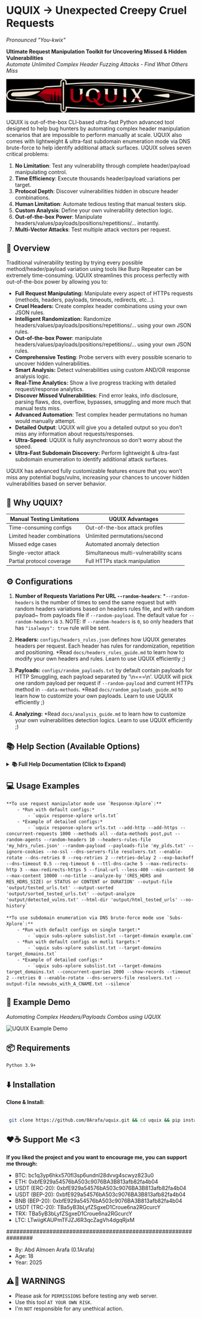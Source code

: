 # UQUIX -> Unexpected Creepy Cruel Requests  
*Pronounced "You-kwix"*

**Ultimate Request Manipulation Toolkit for Uncovering Missed & Hidden Vulnerabilities**  
*Automate Unlimited Complex Header Fuzzing Attacks - Find What Others Miss*

![Logo](UQUIX_logo.png)

UQUIX is out-of-the-box CLI-based ultra-fast Python advanced tool designed to help bug hunters by automating complex header manipulation scenarios that are impossible to perform manually at scale. UQUIX also comes with lightweight & ultra-fast subdomain enumeration mode via DNS brute-force to help identify additional attack surfaces. UQUIX solves seven critical problems:

1. **No Limitation**: Test any vulnerability through complete header/payload manipulating control.
2. **Time Efficiency**: Execute thousands header/payload variations per target.
3. **Protocol Depth**: Discover vulnerabilities hidden in obscure header combinations.
4. **Human Limitation**: Automate tedious testing that manual testers skip.
5. **Custom Analysis**: Define your own vulnerability detection logic.
6. **Out-of-the-box Power**: Manipulate headers/values/payloads/positions/repetitions/... instantly.
7. **Multi-Vector Attacks**: Test multiple attack vectors per request.

## 🎯 Overview

Traditional vulnerability testing by trying every possible method/header/payload variation using tools like Burp Repeater can be extremely time-consuming. UQUIX streamlines this process perfectly with out-of-the-box power by allowing you to:

- **Full Request Manipulating:** Manipulate every aspect of HTTPs requests (methods, headers, payloads, timeouts, redirects, etc...).
- **Cruel Headers:** Create complex header combinations using your own JSON rules.
- **Intelligent Randomization:** Randomize headers/values/payloads/positions/repetitions/... using your own JSON rules.
- **Out-of-the-box Power**: manipulate headers/values/payloads/positions/repetitions/... using your own JSON rules.
- **Comprehensive Testing**: Probe servers with every possible scenario to uncover hidden vulnerabilities.
- **Smart Analysis:** Detect vulnerabilities using custom AND/OR response analysis logic.
- **Real-Time Analytics:** Show a live progress tracking with detailed request/response analytics.
- **Discover Missed Vulnerabilities**: Find error leaks, info disclosure, parsing flaws, dos, overflow, bypasses, smuggling and more much that manual tests miss.
- **Advanced Automation**: Test complex header permutations no human would manually attempt.
- **Detailed Output**: UQUIX will give you a detailed output so you don't miss any information about requests/responses.
- **Ultra-Speed**: UQUIX is fully asynchronous so don't worry about the speed.
- **Ultra-Fast Subdomain Discovery:** Perform lightweight & ultra-fast subdomain enumeration to identify additional attack surfaces.

UQUIX has advanced fully customizable features ensure that you won’t miss any potential bugs/vulns, increasing your chances to uncover hidden vulnerabilities based on server behavior.

## 🚀 Why UQUIX?

| Manual Testing Limitations          | UQUIX Advantages                        |
|-------------------------------------|-----------------------------------------|
| Time-consuming configs              | Out-of-the-box attack profiles          |
| Limited header combinations         | Unlimited permutations/second           |
| Missed edge cases                   | Automated anomaly detection             |
| Single-vector attack                | Simultaneous multi-vulnerability scans  |
| Partial protocol coverage           | Full HTTPs stack manipulation           |

## ⚙️ Configurations

1. **Number of Requests Variations Per URL `--random-headers`**:
    *`--random-headers` is the number of times to send the same request but with random headers variations based on headers rules file, and with random payload~
    from payloads file if `--random-payload`. The default value for `--random-headers` is `3`.
    NOTE: If `--random-headers` is `0`, so only headers that has `"isalways": true` rule will be sent.

2. **Headers:**
    `configs/headers_rules.json` defines how UQUIX generates headers per request. Each header has rules for randomization, repetition and positioning.
    *Read `docs/headers_rules_guide.md` to learn how to modify your own headers and rules. Learn to use UQUIX efficiently ;)

3. **Payloads:**
    `configs/random_payloads.txt` by default contain payloads for HTTP Smuggling, each payload separated by '\n===\n'.
    UQUIX will pick one random payload per request if `--random-payload` and current HTTPs method in `--data-methods`.
    *Read `docs/random_payloads_guide.md` to learn how to customize your own payloads. Learn to use UQUIX efficiently ;)

4. **Analyzing:**
    *Read `docs/analysis_guide.md` to learn how to customize your own vulnerabilities detection logics. Learn to use UQUIX efficiently ;)

## 📚 Help Section (Available Options)

<details>
<summary><b>📚 Full Help Documentation (Click to Expand)</b></summary>

### Command
```bash
uquix --help
```

**Modes Description:**
   - Response-Xplore: *Sends Unexpected Fully Customizable Requests to Test Server Responses.
   - Subs-Xplore: *Subdomain Enumeration by Resolving Subdomains for a Domain(s) via DNS Brute-force.

**options:**
  - -h, --help            *show this help message and exit

**Basic Arguments:**
  - mode                  *Mode ['Response-Xplore', 'Subs-Xplore']. Choose only one mode.
                          Choose 'Response-Xplore' to manipulate HTTPs requests or 'Subs-Xplore' for subdomain enumeration via DNS brute-force.
  - file                  *Path to the URLs file (ex, '/path/to/urls.txt') for 'Response-Xplore' mode.
                          Path to the subdomains file (ex, '/path/to/subs.txt') for 'Subs-Xplore' mode.

**Subs-Xplore Options:**
  - --target-domain         *Target domain to resolve subdomains for, without a protocol (ex, 'example.com')
  - --target-domains-file   *Path to file name that contain target domains without a protocol to resolve subdomains for (ex, 'domains.txt')
  - --concurrent-queries    *Number of concurrent DNS queries (default: 600)
  - --show-records          *Show 'A' and 'CNAME' records of discovered subdomains (default: False)
  - --show-only-a           *Show only 'A' records of discovered subdomains (default: False)
  - --show-only-cname       *Show only 'CNAME' records of discovered subdomains (default: False)

**DNS Options:**
  - --dns-servers        *Custom DNS servers for resolving hostnames, as string comma-separated or as list (ex1, '8.8.8.8,8.8.4.4'.ex2, "['8.8.8.8', '1.1.1.1']")
  - --dns-servers-file   *Path to a file name containing custom DNS servers for resolving hostnames, one per line (ex, 'resolvers.txt')
  - --udp-port           *The UDP port to use for DNS queries (default: 53)
  - --tcp-port           *The TCP port to use for DNS queries (default: 53)
  - --flags              *Custom flags for DNS queries (default: 0)
  - --socket-sbs         *Size of the send buffer for sockets, in bytes (default: system-defined)
  - --socket-rbs         *Size of the receive buffer for sockets, in bytes (default: system-defined)
  - --enable-rotate      *Enable DNS server rotation, useful for load balancing (default: False)
  - --bind-ip-dns        *The local IP to bind for DNS queries (ex, '192.168.1.16')
  - --net-dev            *The network device (interface) to use for DNS queries (ex, 'eth0')
  - --resolvconf         *Path to a custom resolv.conf file for DNS configuration (default: '/etc/resolv.conf')

**Timeout & Connection:**
  - --timeout                  *Overall timeout for HTTPs request and timeout for DNS query, in seconds (default: 10.0)
  - --dns-timeout              *Timeout for DNS query, in seconds (ex, 5.0)
  - --req-timeout              *Overall timeout for HTTPs request, in seconds (ex, 10.0)
  - --connect-timeout          *Timeout for finding and connecting to the server, including DNS lookup and the initial TCP handshake,
                               or timeout for waiting for a free connection from the pool if pool connection limits are exceeded, in seconds (default: unlimited)
  - --sock-connect-timeout     *Timeout for TCP handshake, in seconds (default: unlimited)
  - --sock-read-timeout        *Timeout for waiting for the server to send back data, in seconds (default: unlimited)
  - --keepalive-timeout        *Timeout for idle keep-alive connections, in seconds (default: 30.0)
  - --concurrent-requests      *Number of concurrent HTTPs requests (default: 100)
  - --max-connections          *Limit the maximum number of concurrent connections, to unlimit it pass 'unlimited' (default: 100)
  - --per-host-connections     *Limit the number of connections per host (default: unlimited)
  - --no-dns-cache             *Disable DNS caching (default: False)
  - --ttl-dns-cache            *Time To Live (TTL) for DNS cache entries, in seconds (default: 10)

**Retry & Backoff:**
  - --retries                 *HTTPs request retries, and DNS query retries (default: 1)
  - --dns-retries             *DNS query retries (ex, 2)
  - --req-retries             *HTTPs request retries (ex, 3)
  - --retries-delay           *Set a delay number between retries for HTTPs requests, in seconds (default: 0.0)
  - --exp-backoff             *Exponential Backoff, wait longer after each retry for HTTPs requests, '--retries-delay' option is required (default: False)

**HTTPs Request:**
  - --random-agents           *Use random user-agent for every HTTPs request (default: False)
  - --random-headers          *Number of times to send the same request but with random headers based on headers rules file, and with random payload from payloads file if
                              '--random-payload' (default: 3)
                              NOTE: If 0, only headers that has '"isalways": true' rule will be sent
  - --headers-rules-file      *Path to JSON file name that contain headers with its rules (default: 'uquix/configs/headers_rules.json')
  - --custom-headers          *Add JSON-formatted headers (ex, '{"header1": "value1", "header2": "value2"}')
  - --file-custom-headers     *Path to file name that contain headers to add, headers must be JSON-formatted (ex, 'headers.txt')
  - --no-403headers           *Skip headers that has 'is403' rule is true (default: False)
  - --methods                 *HTTPs request methods, comma-separated (default: GET,POST,PUT,HEAD,DELETE)
  - --add-http                *Add 'http://' to all URLs (default: False)
  - --add-https               *Add 'https://' to all URLs (default: False)
  - --ports PORTS             *Ports to append to ALL URLs, comma-separated (ex, 80,443) (default: None)
  - --ports-http              *Ports to append to HTTP URLs, comma-separated (default: 80)
  - --ports-https             *Ports to append to HTTPS URLs, comma-separated (default: 443)
  - --real-url                *Show the actual request url instead of as it given from the file (default: False)
  - --final-url               *Show the final request url instead of as it given from the file, after following any redirects (default: False)
  - --params                  *Specify query parameters to append to ALL URLs, JSON-formatted (ex, '{"param1":"value1","param2":"value2"}')
  - --buffer-size             *Set the size of the read buffer, in bytes (default: 65536)
  - --disable-redirect        *Disable ALL requests to follow redirects (default: False)
  - --disable-redirect-http   *Disable only HTTP requests to follow redirects (default: False)
  - --disable-redirect-https  *Disable only HTTPS requests to follow redirects (default: False)
  - --max-redirects           *Limit the number of maximum redirects to follow for ALL requests (default: 10)
  - --max-redirects-http      *Limit the number of maximum redirects to follow for only HTTP requests (ex, 5)
  - --max-redirects-https     *Limit the number of maximum redirects to follow for only HTTPS requests (ex, 5)
  - --no-ujson                *Use JSON instead of UltraJSON (ujson) (default: False)

**Data/Payload:**
  - --random-payload     *Enable to select one random payload for each request from 'uquix/configs/random_payloads.txt' (default: False)
  - --payloads-file      *Path to file name that contain payloads, one random payload will be picked randomly for each request, payloads must separated by '\n===\n', if
                         '--random-payload' (default: 'uquix/configs/random_payloads.txt')
  - --data-methods       *Specify the request methods will include data/payload in request, comma-separated (ex, 'post,put,patch') (default: '--methods')
  - --data               *Send data/payload in the request body to ALL requests (ex, 'anykey=anyvalue&anything=anythingtoo')
  - --file-data          *Path to file name that contain data/payload to send in the request body to ALL requests (ex, '/path/to/anydata.bin')
  - --json-data          *Send JSON-formatted data/payload in the request body to ALL requests (ex, '{"key": "value", "key2": "value2"}')
  - --file-json-data     *Path to file name that contain JSON-formatted data/payload to send in the request body to ALL requests (ex, '/path/to/data.json')
  - --data-encode-type   *Specify data encoding type for ['--data', '--json-data', '--file-json-data'] (default: 'utf-8')
  - --no-data-saving     *Do NOT save requests data/payload to '--output-file' (default: False)

**Proxy & Binding:**
  - --proxy              *Use a proxy server for HTTPs requests (ex, 'http://user:pass@127.0.0.1:8080')
  - --socks-proxy        *Use a SOCKS proxy server for HTTPs requests (ex, 'socks5://user:pass@127.0.0.1:9050')
  - --route-socks-first  *If both proxies are used, then route requests through SOCKS-PROXY first (default: False)
  - --no-rdns            *Do NOT resolve DNS through SOCKS proxy, resolve DNS locally instead (default: False)
  - --bind               *Set 'IP:PORT' to bind outgoing connections to. If port is '0' then the system will choose an available port (ex, '192.168.1.1:8080')

**Cookies & Authentication:**
  - --cookies                 *Set a cookies to be sent with ALL requests, semicolon-separated (ex, 'cookie1=value1;cookie2=value2')
  - --cookies-file            *Path to the file name that contain cookies to be sent with ALL requests (ex, 'mycookies.txt')
                              NOTE: cookies format in the file must be like this: 'cookie1=value1;cookie2=value2'
  - --specific-cookies        *Set cookies for a specific domains (ex, 'http://site1.com;cookie1=value1,cookie2=value2|https://site2.com;cookie3=value3')
  - --specific-cookies-file   *Path to the file name that contain cookies for a specific domains (ex, 'mycookies.txt')
                              NOTE: cookies format in the file must be like this: 'http://site1.com;cookie1=value1,cookie2=value2|https://site2.com;cookie3=value3'
  - --allow-unsafe-cookies    *Allow cross-domain cookies (default: False)
  - --ignore-cookies          *Disable cookies handling, no cookies will be stored or sent with requests (default: False)
  - --auth                    *Set USERNAME:PASSWORD for basic authentication for all HTTPs requests (ex, 'testuser:anypass123')
                              NOTE: If some requests don't require authentication, then using this option might cause errors.
  - --auth-file               *Path to the file name that contain USERNAME:PASSWORD for basic authentication for all HTTPs requests (ex, 'creds.txt')
                              NOTE: If some requests don't require authentication, then using this option might cause errors.

**SSL/TLS:**
  - --no-ssl              *Disable SSL certificate verification (default: False)
  - --ssl-cert            *Path to the client certificate file (ex, 'client.crt')
  - --ssl-key             *Path to the client private key file (ex, 'client.key')
  - --ca-cert             *Path to the custom CA certificate file (ex, 'ca.crt')
  - --fingerprint         *SSL fingerprint in hex format (ex, '2a63729dc68....')
  - --fingerprint-file    *Path to a file name containing the SSL fingerprint in hex format (ex, 'fingerprint.txt')

**Filtering & Analysing:**
  - --only                         *Show only responses with specific status code, comma-separated (ex, 200,201,403)
  - --skip                         *Skip responses with specific status code, comma-separated (ex, 404,501)
  - --only-2xx                     *Show only responses with 2xx status code (default: False)
  - --only-3xx                     *Show only responses with 3xx status code (default: False)
  - --only-4xx                     *Show only responses with 4xx status code (default: False)
  - --only-5xx                     *Show only responses with 5xx status code (default: False)
  - --less-400                     *Show only responses with less than 400 status code (default: False)
  - --no-empty-content             *Skip responses with 0 content-bytes (default: False)
  - --max-content                  *Only show responses with content size less than or equal to the specified number of bytes (ex, 1000)
  - --min-content                  *Only show responses with content size greater than or equal to the specified number of bytes (ex, 50)
  - --no-content-size              *Do NOT show response content size (default: False)
  - --no-payload-size              *Do NOT show payload size, if --random-payload or data given (default: False)
  - --no-request-headers           *Do NOT show the number of request headers (default: False)
  - --no-request-headers-size      *Do NOT show the size of request headers (default: False)
  - --no-response-headers          *Do NOT show the number of response headers (default: False)
  - --no-response-headers-size     *Do NOT show the size of response headers (default: False)
  - --no-time                      *Do NOT show request duration, the time that request took to be processed (default: False)
  - --no-title                     *Do NOT show response title (default: False)
  - --no-response-headers-saving   *Do NOT save response headers in '--output-file', if '--output-file' (default: False)
  - --no-analyze                   *Disable analyzing responses (default: False)
  - --analyze-by                   *Specify responses analyzing logic using AND/OR operators (default: read 'uquix/docs/analysis_guide.md')
                                   NOTE: Analyzing colors will be based on given logic
                                   NOTE: Sorting conditions is important

**Output Saving:**
  - --output-file      *Output file name to save requests with its info or discovered subdomains (ex, 'newurls.txt')
  - --output-sorted    *Output file name to save requests with its info but sorted by url, if --output-file (default: "sorted_'--output-file'")
  - --output-analyze   *Output file name to save responses analyzing results, if --output-file (default: "analyze_'--output-file'")
  - --html-dir         *Output directory name to save every response as '.html' file (ex, 'testedurls')

**Progress & Other:**
  - --disable-detailed-progress   *Disable showing the progress of HTTP URLs and HTTPS URLs, only show ALL URLs progress (default: False)
  - --disable-progress            *Disable the progress line entirely (default: False)
  - --show-errs                   *Show all unexpected errors, like when sending a huge size of headers (default: False)
  - --no-colors                   *Suppress output coloring (default: False)
  - --silence                     *Enable quiet mode, but keeps progress (default: False)
  - --no-history                  *Do NOT store current arguments to 'uquix/history.log' file (default: False)
  - --no-max-speed                *Reduce async concurrency for lower CPU usage (default: False)
  - --version                     *Show current UQUIX version

</details>

## 💻 Usage Examples
    
    **To use request manipulator mode use `Response-Xplore`:**
        - *Run with default configs:*
            - `uquix response-xplore urls.txt`
        - *Example of detailed configs:*
            - `uquix response-xplore urls.txt --add-http --add-https --concurrent-requests 1000 --methods all --data-methods post,put --random-agents --random-headers 10 --headers-rules-file 'my_hdrs_rules.json' --random-payload --payloads-file 'my_plds.txt' --ignore-cookies --no-ssl --dns-servers-file resolvers.txt --enable-rotate --dns-retries 0 --req-retries 2 --retries-delay 2 --exp-backoff --dns-timeout 0.5 --req-timeout 6 --ttl-dns-cache 5 --max-redirects-http 3 --max-redirects-https 5 --final-url --less-400 --min-content 50 --max-content 10000 --no-title --analyze-by '(RES_HDRS and RES_HDRS_SIZE) or STATUS or CONTENT or DURATION' --output-file 'output/tested_urls.txt' --output-sorted 'output/sorted_tested_urls.txt' --output-analyze 'output/detected_vulns.txt' --html-dir 'output/html_tested_urls' --no-history`
    
    **To use subdomain enumeration via DNS brute-force mode use `Subs-Xplore`:**
        - *Run with default configs on single target:*
            - `uquix subs-xplore subslist.txt --target-domain example.com`
        - *Run with default configs on mutli targets:*
            - `uquix subs-xplore subslist.txt --target-domains target_domains.txt`
        - *Example of detailed configs:*
            - `uquix subs-xplore subslist.txt --target-domains target_domains.txt --concurrent-queries 2000 --show-records --timeout 2 --retries 0 --enable-rotate --dns-servers-file resolvers.txt --output-file newsubs_with_A_CNAME.txt --silence`

## 🎥 Example Demo
*Automating Complex Headers/Payloads Combos using UQUIX*

![UQUIX Example Demo](https://i.imgur.com/MlCau8R.gif)  

## 📦 Requirements
    
    Python 3.9+

## ⬇️ Installation

**Clone & Install:**

   ```bash

    git clone https://github.com/0Arafa/uquix.git && cd uquix && pip install -e . && uquix --help

   ```

## ❤️☕ Support Me <3

**If you liked the project and you want to encourage me, you can support me through:**
- BTC: bc1q3yp6hkx570fl3sp6undnl28dvvg4scwyz823u0
- ETH: 0xbfE929a54576bA503c9076BA3B813afb82fa4b04
- USDT (ERC-20): 0xbfE929a54576bA503c9076BA3B813afb82fa4b04
- USDT (BEP-20): 0xbfE929a54576bA503c9076BA3B813afb82fa4b04
- BNB (BEP-20): 0xbfE929a54576bA503c9076BA3B813afb82fa4b04
- USDT (TRC-20): TBa5yB3bLyfZSgxeD1Croue6na2RGcurcY
- TRX: TBa5yB3bLyfZSgxeD1Croue6na2RGcurcY
- LTC: LTwiigKAUPmTFJZJ6R3qcZagVh4dgqRjxM


################################################################

- By: Abd Almoen Arafa (0.1Arafa)                              
- Age: 18                                                      
- Year: 2025
                                                   
## ⚠️🚨 WARNINGS

- Please ask for `PERMISSIONS` before testing any web server.  
- Use this tool `AT YOUR OWN RISK`.                                     
- I'm `NOT` responsible for any unethical action.                       



